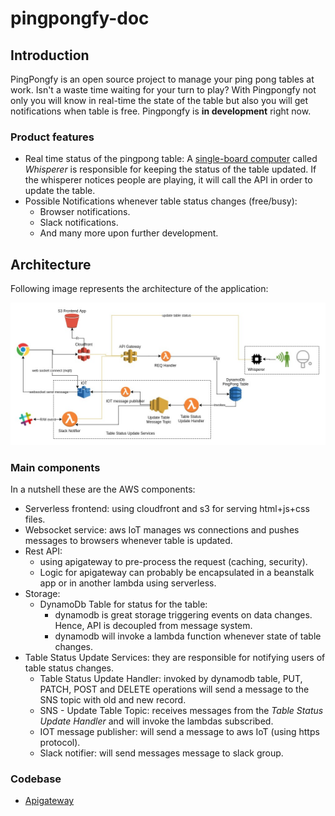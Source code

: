 # pingpongfy-doc

## Introduction
PingPongfy is an open source project to manage your ping pong tables at work. 
Isn't a waste time waiting for your turn to play? 
With Pingpongfy not only you will know in real-time the state of the table 
but also you will get notifications when table is free.
Pingpongfy is **in development** right now.

### Product features
* Real time status of the pingpong table:
A [single-board computer](https://en.wikipedia.org/wiki/Single-board_computer) called *Whisperer* is responsible for keeping the status of the table updated. 
If the whisperer notices people are playing, it will call the API in order to update the table.
* Possible Notifications whenever table status changes (free/busy):
  * Browser notifications.
  * Slack notifications.
  * And many more upon further development.

## Architecture
Following image represents the architecture of the application:

![Architecture](https://github.com/vicente-valls/pingpongfy-doc/raw/master/img/main-schema.jpg
 "Architecture")

### Main components

In a nutshell these are the AWS components:

* Serverless frontend: using cloudfront and s3 for serving html+js+css files.
* Websocket service: aws IoT manages ws connections and pushes messages to browsers whenever table is updated.
* Rest API: 
  * using apigateway to pre-process the request (caching, security). 
  * Logic for apigateway can probably be encapsulated in a beanstalk app or in another lambda using serverless.
* Storage:
  * DynamoDb Table for status for the table: 
    * dynamodb is great storage triggering events on data changes. Hence, API is decoupled from message system.
    * dynamodb will invoke a lambda function whenever state of table changes.
* Table Status Update Services: they are responsible for notifying users of table status changes.
    * Table Status Update Handler: invoked by dynamodb table, PUT, PATCH, POST and DELETE operations 
        will send a message to the SNS topic with old and new record.
    * SNS - Update Table Topic: receives messages from the *Table Status Update Handler* 
        and will invoke the lambdas subscribed.  
    * IOT message publisher: will send a message to aws IoT (using https protocol).
    * Slack notifier: will send messages message to slack group.

### Codebase

* [Apigateway](https://github.com/vicente-valls/pingpongfy-apigateway)
